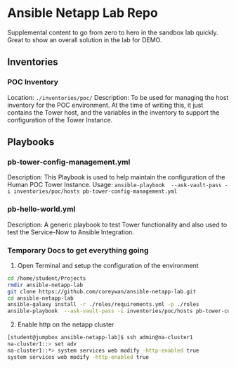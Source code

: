 # Ansible Netapp Lab Repo

Supplemental content to go from zero to hero in the sandbox lab quickly. Great to show an overall solution in the lab for DEMO.

## Inventories

### POC Inventory

Location: `./inventories/poc/`
Description: To be used for managing the host inventory for the POC environment. At the time of writing this, it just contains the Tower host, and the variables in the inventory to support the configuration of the Tower Instance.

## Playbooks

### pb-tower-config-management.yml

Description: This Playbook is used to help maintain the configuration of the Human POC Tower Instance.
Usage: `ansible-playbook  --ask-vault-pass -i inventories/poc/hosts pb-tower-config-management.yml`

### pb-hello-world.yml

Description: A generic playbook to test Tower functionality and also used to test the Service-Now to Ansible Integration.


### Temporary Docs to get everything going

1. Open Terminal and setup the configuration of the environment
```sh
cd /home/student/Projects
rmdir ansible-netapp-lab
git clone https://github.com/coreywan/ansible-netapp-lab.git
cd ansible-netapp-lab
ansible-galaxy install -r ./roles/requirements.yml -p ./roles
ansible-playbook  --ask-vault-pass -i inventories/poc/hosts pb-tower-config-management.yml
```
2. Enable http on the netapp cluster
```sh
[student@jumpbox ansible-netapp-lab]$ ssh admin@na-cluster1
na-cluster1::> set adv
na-cluster1::*> system services web modify -http-enabled true
system services web modify -http-enabled true
```
